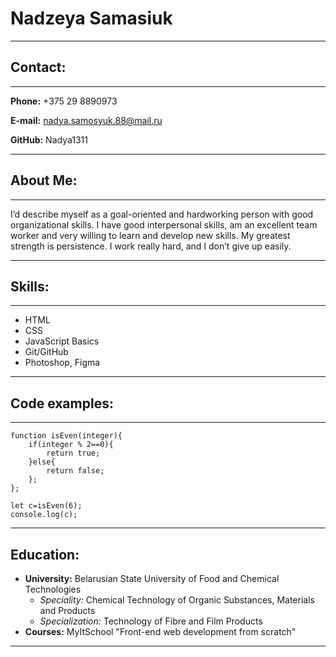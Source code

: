 # Nadzeya Samasiuk
---
## Contact:
---
**Phone:** +375 29 8890973

**E-mail:** nadya.samosyuk.88@mail.ru

**GitHub:** Nadya1311

---
## About Me:
---
I’d describe myself as a goal-oriented and hardworking person with good organizational skills.
I have good interpersonal skills, am an excellent team worker and very willing to learn and develop new skills.
My greatest strength is persistence. I work really hard, and I don’t give up easily.

---
## Skills:
---
* HTML
* CSS
* JavaScript Basics
* Git/GitHub
* Photoshop, Figma
---
## Code examples:
---
``` 
function isEven(integer){
    if(integer % 2==0){
        return true;
    }else{
        return false;
    };
};

let c=isEven(6);
console.log(c);
 ```
 ---
 ## Education:
 * __University:__ Belarusian State University of Food and Chemical Technologies    
    - _Speciality:_ Chemical Technology of Organic Substances, Materials and Products
    - _Specialization:_ Technology of Fibre and Film Products
* __Courses:__ MyItSchool "Front-end web development from scratch"
---


